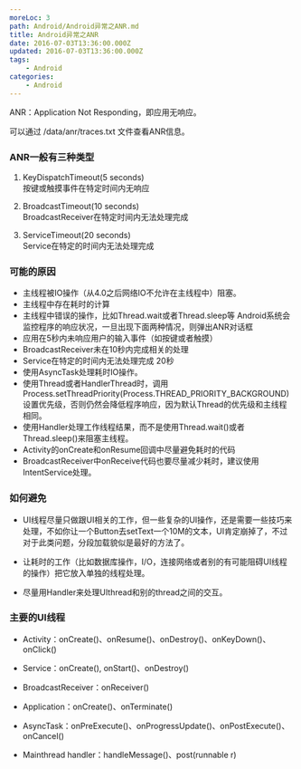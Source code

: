 ```yaml
---
moreLoc: 3
path: Android/Android异常之ANR.md
title: Android异常之ANR
date: 2016-07-03T13:36:00.000Z
updated: 2016-07-03T13:36:00.000Z
tags:
    - Android
categories:
    - Android
---
```


ANR：Application Not Responding，即应用无响应。

可以通过 /data/anr/traces.txt 文件查看ANR信息。

<!--more-->


### ANR一般有三种类型

1. KeyDispatchTimeout(5 seconds)  
按键或触摸事件在特定时间内无响应

2. BroadcastTimeout(10 seconds)  
BroadcastReceiver在特定时间内无法处理完成

3. ServiceTimeout(20 seconds)  
Service在特定的时间内无法处理完成

### 可能的原因

* 主线程被IO操作（从4.0之后网络IO不允许在主线程中）阻塞。
* 主线程中存在耗时的计算
* 主线程中错误的操作，比如Thread.wait或者Thread.sleep等 Android系统会监控程序的响应状况，一旦出现下面两种情况，则弹出ANR对话框
* 应用在5秒内未响应用户的输入事件（如按键或者触摸）
* BroadcastReceiver未在10秒内完成相关的处理
* Service在特定的时间内无法处理完成 20秒
* 使用AsyncTask处理耗时IO操作。
* 使用Thread或者HandlerThread时，调用Process.setThreadPriority(Process.THREAD_PRIORITY_BACKGROUND)设置优先级，否则仍然会降低程序响应，因为默认Thread的优先级和主线程相同。
* 使用Handler处理工作线程结果，而不是使用Thread.wait()或者Thread.sleep()来阻塞主线程。
* Activity的onCreate和onResume回调中尽量避免耗时的代码
* BroadcastReceiver中onReceive代码也要尽量减少耗时，建议使用IntentService处理。

### 如何避免

* UI线程尽量只做跟UI相关的工作，但一些复杂的UI操作，还是需要一些技巧来处理，不如你让一个Button去setText一个10M的文本，UI肯定崩掉了，不过对于此类问题，分段加载貌似是最好的方法了。

* 让耗时的工作（比如数据库操作，I/O，连接网络或者别的有可能阻碍UI线程的操作）把它放入单独的线程处理。

* 尽量用Handler来处理UIthread和别的thread之间的交互。

### 主要的UI线程

* Activity：onCreate()、onResume()、onDestroy()、onKeyDown()、onClick()

* Service：onCreate(), onStart()、onDestroy()

* BroadcastReceiver：onReceiver()

* Application：onCreate()、onTerminate()

* AsyncTask：onPreExecute()、onProgressUpdate()、onPostExecute()、onCancel()

* Mainthread handler：handleMessage()、post(runnable r)

